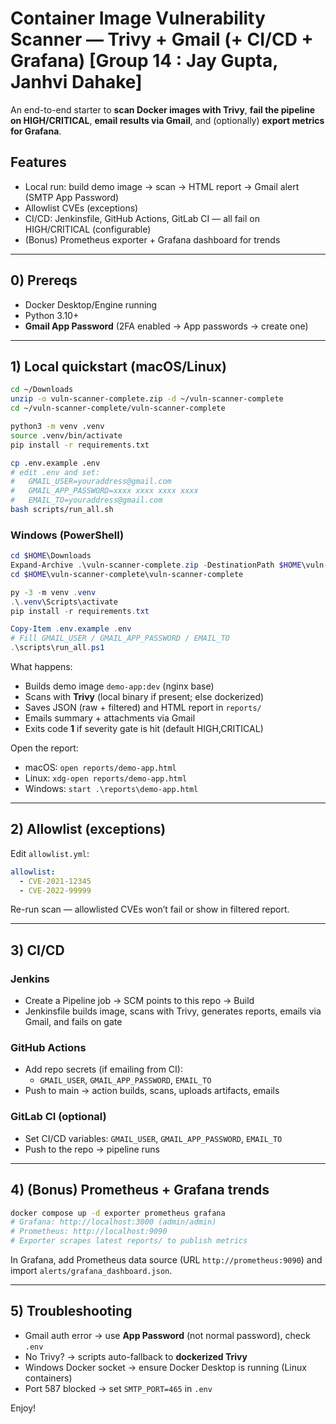 
# Container Image Vulnerability Scanner — Trivy + Gmail (+ CI/CD + Grafana) [Group 14 : Jay Gupta, Janhvi Dahake]


An end-to-end starter to **scan Docker images with Trivy**, **fail the pipeline on HIGH/CRITICAL**,
**email results via Gmail**, and (optionally) **export metrics for Grafana**.

## Features
- Local run: build demo image → scan → HTML report → Gmail alert (SMTP App Password)
- Allowlist CVEs (exceptions)
- CI/CD: Jenkinsfile, GitHub Actions, GitLab CI — all fail on HIGH/CRITICAL (configurable)
- (Bonus) Prometheus exporter + Grafana dashboard for trends

---

## 0) Prereqs
- Docker Desktop/Engine running
- Python 3.10+
- **Gmail App Password** (2FA enabled → App passwords → create one)

---

## 1) Local quickstart (macOS/Linux)

```bash
cd ~/Downloads
unzip -o vuln-scanner-complete.zip -d ~/vuln-scanner-complete
cd ~/vuln-scanner-complete/vuln-scanner-complete

python3 -m venv .venv
source .venv/bin/activate
pip install -r requirements.txt

cp .env.example .env
# edit .env and set:
#   GMAIL_USER=youraddress@gmail.com
#   GMAIL_APP_PASSWORD=xxxx xxxx xxxx xxxx
#   EMAIL_TO=youraddress@gmail.com
bash scripts/run_all.sh
```

### Windows (PowerShell)
```powershell
cd $HOME\Downloads
Expand-Archive .\vuln-scanner-complete.zip -DestinationPath $HOME\vuln-scanner-complete -Force
cd $HOME\vuln-scanner-complete\vuln-scanner-complete

py -3 -m venv .venv
.\.venv\Scripts\activate
pip install -r requirements.txt

Copy-Item .env.example .env
# Fill GMAIL_USER / GMAIL_APP_PASSWORD / EMAIL_TO
.\scripts\run_all.ps1
```

What happens:
- Builds demo image `demo-app:dev` (nginx base)
- Scans with **Trivy** (local binary if present; else dockerized)
- Saves JSON (raw + filtered) and HTML report in `reports/`
- Emails summary + attachments via Gmail
- Exits code **1** if severity gate is hit (default HIGH,CRITICAL)

Open the report:
- macOS: `open reports/demo-app.html`
- Linux: `xdg-open reports/demo-app.html`
- Windows: `start .\reports\demo-app.html`

---

## 2) Allowlist (exceptions)
Edit `allowlist.yml`:
```yaml
allowlist:
  - CVE-2021-12345
  - CVE-2022-99999
```
Re-run scan — allowlisted CVEs won’t fail or show in filtered report.

---

## 3) CI/CD
### Jenkins
- Create a Pipeline job → SCM points to this repo → Build
- Jenkinsfile builds image, scans with Trivy, generates reports, emails via Gmail, and fails on gate

### GitHub Actions
- Add repo secrets (if emailing from CI):
  - `GMAIL_USER`, `GMAIL_APP_PASSWORD`, `EMAIL_TO`
- Push to main → action builds, scans, uploads artifacts, emails

### GitLab CI (optional)
- Set CI/CD variables: `GMAIL_USER`, `GMAIL_APP_PASSWORD`, `EMAIL_TO`
- Push to the repo → pipeline runs

---

## 4) (Bonus) Prometheus + Grafana trends
```bash
docker compose up -d exporter prometheus grafana
# Grafana: http://localhost:3000 (admin/admin)
# Prometheus: http://localhost:9090
# Exporter scrapes latest reports/ to publish metrics
```
In Grafana, add Prometheus data source (URL `http://prometheus:9090`) and import `alerts/grafana_dashboard.json`.

---

## 5) Troubleshooting
- Gmail auth error → use **App Password** (not normal password), check `.env`
- No Trivy? → scripts auto-fallback to **dockerized Trivy**
- Windows Docker socket → ensure Docker Desktop is running (Linux containers)
- Port 587 blocked → set `SMTP_PORT=465` in `.env`

Enjoy!
